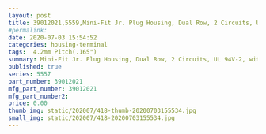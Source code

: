 ```yaml
---
layout: post
title: 39012021,5559,Mini-Fit Jr. Plug Housing, Dual Row, 2 Circuits, UL 94V-2, with Panel Mounting Ears, Natural
#permalink: 
date: 2020-07-03 15:54:52
categories: housing-terminal
tags:  4.2mm Pitch(.165")
summary: Mini-Fit Jr. Plug Housing, Dual Row, 2 Circuits, UL 94V-2, with Panel Mounting Ears, Natural
published: true 
series: 5557
part_number: 39012021
mfg_part_number: 39012021
mfg_part_number2: 
price: 0.00
thumb_img: static/202007/418-thumb-20200703155534.jpg
small_img: static/202007/418-20200703155534.jpg
---
```




